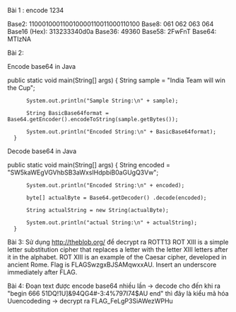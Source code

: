 Bài 1 : encode 1234

  Base2: 	110001000110010000110011000110100
  Base8: 061 062 063 064
  Base16 (Hex): 313233340d0a
  Base36: 49360
  Base58: 2FwFnT
  Base64: MTIzNA

Bài 2:

  Encode base64 in Java

  public static void main(String[] args) 
      {
          String sample = "India Team will win the Cup"; 

          System.out.println("Sample String:\n" + sample); 

          String BasicBase64format = Base64.getEncoder().encodeToString(sample.getBytes()); 

          System.out.println("Encoded String:\n" + BasicBase64format); 
      } 

  Decode base64 in Java

  public static void main(String[] args) 
      { 
          String encoded = "SW5kaWEgVGVhbSB3aWxsIHdpbiB0aGUgQ3Vw"; 

          System.out.println("Encoded String:\n" + encoded); 

          byte[] actualByte = Base64.getDecoder() .decode(encoded); 

          String actualString = new String(actualByte); 

          System.out.println("actual String:\n" + actualString); 
      }

Bài 3:
  Sử dụng http://theblob.org/ để decrypt ra ROTT13
  ROT XIII is a simple letter substitution cipher that replaces a letter with the letter XIII letters after it in the alphabet.
  ROT XIII is an example of the Caesar cipher, developed in ancient Rome. Flag is FLAGSwzgxBJSAMqwxxAU. Insert an underscore immediately after FLAG.

Bài 4:
  Đoạn text được encode base64 nhiều lần -> decode cho đến khi ra 
  "begin 666 <data>
  51DQ!1U]&94QG4#-3:4%797I74$AU
  end"
  thì đây là kiểu mã hóa Uuencodeding -> decrypt ra FLAG_FeLgP3SiAWezWPHu


